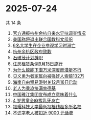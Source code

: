 # 2025-07-24

共 14 条

<!-- BEGIN -->
<!-- 最后更新时间 Thu Jul 24 2025 01:23:36 GMT+0800 (China Standard Time) -->

1. [官方通报杭州余杭自来水异味调查情况](https://www.zhihu.com/search?q=%E5%AE%98%E6%96%B9%E9%80%9A%E6%8A%A5%E6%9D%AD%E5%B7%9E%E4%BD%99%E6%9D%AD%E8%87%AA%E6%9D%A5%E6%B0%B4%E5%BC%82%E5%91%B3%E8%B0%83%E6%9F%A5%E6%83%85%E5%86%B5)
1. [美国称将退出联合国教科文组织](https://www.zhihu.com/search?q=%E7%BE%8E%E5%9B%BD%E7%A7%B0%E5%B0%86%E9%80%80%E5%87%BA%E8%81%94%E5%90%88%E5%9B%BD%E6%95%99%E7%A7%91%E6%96%87%E7%BB%84%E7%BB%87)
1. [6名大学生在企业参观学习时溺亡](https://www.zhihu.com/search?q=6%E5%90%8D%E5%A4%A7%E5%AD%A6%E7%94%9F%E5%9C%A8%E4%BC%81%E4%B8%9A%E5%8F%82%E8%A7%82%E5%AD%A6%E4%B9%A0%E6%97%B6%E6%BA%BA%E4%BA%A1)
1. [杭州余杭区政府致歉](https://www.zhihu.com/search?q=%E6%9D%AD%E5%B7%9E%E4%BD%99%E6%9D%AD%E5%8C%BA%E6%94%BF%E5%BA%9C%E8%87%B4%E6%AD%89)
1. [石破茂计划辞职](https://www.zhihu.com/search?q=%E7%9F%B3%E7%A0%B4%E8%8C%82%E8%AE%A1%E5%88%92%E8%BE%9E%E8%81%8C)
1. [住房租赁条例9月15日施行](https://www.zhihu.com/search?q=%E4%BD%8F%E6%88%BF%E7%A7%9F%E8%B5%81%E6%9D%A1%E4%BE%8B9%E6%9C%8815%E6%97%A5%E6%96%BD%E8%A1%8C)
1. [为什么鲸能下潜万米深度而潜艇不行](https://www.zhihu.com/search?q=%E4%B8%BA%E4%BB%80%E4%B9%88%E9%B2%B8%E8%83%BD%E4%B8%8B%E6%BD%9C%E4%B8%87%E7%B1%B3%E6%B7%B1%E5%BA%A6%E8%80%8C%E6%BD%9C%E8%89%87%E4%B8%8D%E8%A1%8C)
1. [见义勇为者家属向被强奸人索赔132万](https://www.zhihu.com/search?q=%E8%A7%81%E4%B9%89%E5%8B%87%E4%B8%BA%E8%80%85%E5%AE%B6%E5%B1%9E%E5%90%91%E8%A2%AB%E5%BC%BA%E5%A5%B8%E4%BA%BA%E7%B4%A2%E8%B5%94132%E4%B8%87)
1. [海南自由贸易港封关12月18日启动](https://www.zhihu.com/search?q=%E6%B5%B7%E5%8D%97%E8%87%AA%E7%94%B1%E8%B4%B8%E6%98%93%E6%B8%AF%E5%B0%81%E5%85%B312%E6%9C%8818%E6%97%A5%E5%90%AF%E5%8A%A8)
1. [老人为乘凉挤满肯德基](https://www.zhihu.com/search?q=%E8%80%81%E4%BA%BA%E4%B8%BA%E4%B9%98%E5%87%89%E6%8C%A4%E6%BB%A1%E8%82%AF%E5%BE%B7%E5%9F%BA)
1. [中国雅江集团宣布成立意味着什么](https://www.zhihu.com/search?q=%E4%B8%AD%E5%9B%BD%E9%9B%85%E6%B1%9F%E9%9B%86%E5%9B%A2%E5%AE%A3%E5%B8%83%E6%88%90%E7%AB%8B%E6%84%8F%E5%91%B3%E7%9D%80%E4%BB%80%E4%B9%88)
1. [4 岁男童全麻拔乳牙身亡](https://www.zhihu.com/search?q=4%20%E5%B2%81%E7%94%B7%E7%AB%A5%E5%85%A8%E9%BA%BB%E6%8B%94%E4%B9%B3%E7%89%99%E8%BA%AB%E4%BA%A1)
1. [福耀科技大学最低投档线超多所名校](https://www.zhihu.com/search?q=%E7%A6%8F%E8%80%80%E7%A7%91%E6%8A%80%E5%A4%A7%E5%AD%A6%E6%9C%80%E4%BD%8E%E6%8A%95%E6%A1%A3%E7%BA%BF%E8%B6%85%E5%A4%9A%E6%89%80%E5%90%8D%E6%A0%A1)
1. [不识字老人被扣近 9000 元话费](https://www.zhihu.com/search?q=%E4%B8%8D%E8%AF%86%E5%AD%97%E8%80%81%E4%BA%BA%E8%A2%AB%E6%89%A3%E8%BF%91%209000%20%E5%85%83%E8%AF%9D%E8%B4%B9)

<!-- END -->
